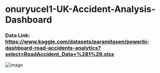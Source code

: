 # onuryucel1-UK-Accident-Analysis-Dashboard

### Data Link: https://www.kaggle.com/datasets/paramitasen/powerbi-dashboard-road-accidents-analytics?select=RoadAccident_Data+%281%29.xlsx
![image](https://github.com/onuryucel1/onuryucel1-UK-Accident-Analysis-Dashboard/assets/127877542/78536fb9-8bbb-43dc-b142-2baf8e5b073d)

